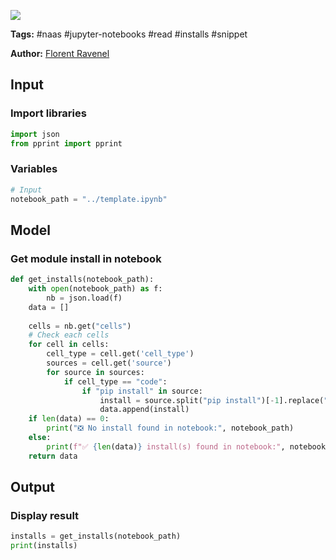 <a href="https://app.naas.ai/user-redirect/naas/downloader?url=https://raw.githubusercontent.com/jupyter-naas/awesome-notebooks/master/Jupyter%20Notebooks/Jupyter_Notebooks_Get_installs.ipynb" target="_parent"><img src="https://naasai-public.s3.eu-west-3.amazonaws.com/open_in_naas.svg"/></a>

**Tags:** #naas #jupyter-notebooks #read #installs #snippet

**Author:** [Florent Ravenel](https://www.linkedin.com/in/florent-ravenel/)

## Input

### Import libraries


```python
import json
from pprint import pprint
```

### Variables


```python
# Input
notebook_path = "../template.ipynb"
```

## Model

### Get module install in notebook


```python
def get_installs(notebook_path):
    with open(notebook_path) as f:
        nb = json.load(f)
    data = []
    
    cells = nb.get("cells")
    # Check each cells
    for cell in cells:
        cell_type = cell.get('cell_type')
        sources = cell.get('source')
        for source in sources:
            if cell_type == "code":
                if "pip install" in source:
                    install = source.split("pip install")[-1].replace("\n", "").strip()
                    data.append(install)
    if len(data) == 0:
        print("❎ No install found in notebook:", notebook_path)
    else:
        print(f"✅ {len(data)} install(s) found in notebook:", notebook_path)
    return data
```

## Output

### Display result


```python
installs = get_installs(notebook_path)
print(installs)
```


```python

```
